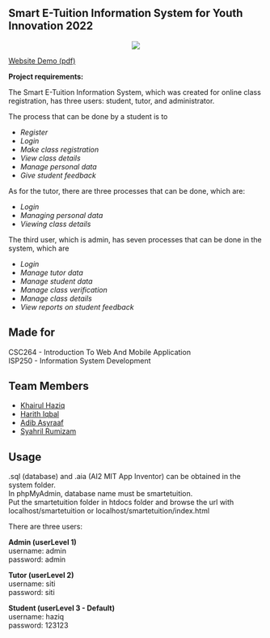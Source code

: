 ## Smart E-Tuition Information System for Youth Innovation 2022

<p align="center">
  <img src="https://cdn.discordapp.com/attachments/966509177319063632/996631813185339392/Poster_Smart_E-Tuition2.png">
</p>

<a href='/documentation/Website Demo Smart E-Tuition.pdf'>
Website Demo (pdf)
</a>

<b> Project requirements: </b> <br>

The Smart E-Tuition Information System, which was created for online class registration, has three users: student, tutor, and administrator. 

The process that can be done by a student is to 
<i>
* Register
* Login
* Make class registration
* View class details
* Manage personal data
* Give student feedback
</i>

As for the tutor, there are three processes that can be done, which are: 
<i>
* Login
* Managing personal data
* Viewing class details
</i>

The third user, which is admin, has seven processes that can be done in the system, which are 
<i>
* Login 
* Manage tutor data
* Manage student data
* Manage class verification
* Manage class details
* View reports on student feedback
</i>

## Made for
CSC264 - Introduction To Web And Mobile Application <br>
ISP250 - Information System Development

## Team Members
* [Khairul Haziq](https://github.com/Kyziq)
* [Harith Iqbal](https://github.com/mishumiyamizu)
* [Adib Asyraaf](https://github.com/lildibbb)
* [Syahril Rumizam](https://github.com/reason61)

## Usage
.sql (database) and .aia (AI2 MIT App Inventor) can be obtained in the system folder.<br>
In phpMyAdmin, database name must be smartetuition.<br>
Put the smartetuition folder in htdocs folder and browse the url with localhost/smartetuition or localhost/smartetuition/index.html<br>

There are three users:<br>

<b>Admin (userLevel 1)<br></b>
username: admin<br>
password: admin<br>

<b>Tutor (userLevel 2)</b><br>
username: siti<br>
password: siti<br>

<b>Student (userLevel 3 - Default)</b><br>
username: haziq<br>
password: 123123<br>
